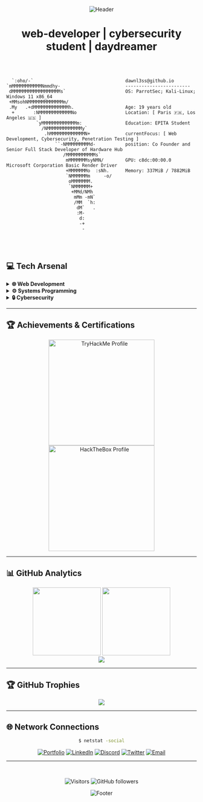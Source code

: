 <div align="center">

![Header](https://capsule-render.vercel.app/api?type=waving&color=0D0D3B&height=120&section=header&animation=fadeIn)

<h1> web-developer | cybersecurity student | daydreamer </h1><br><br>

</div>


```
  `:oho/-`                                  dawnl3ss@github.io
`mMMMMMMMMMMMNmmdhy-                        ------------------------
 dMMMMMMMMMMMMMMMMMMs`                      OS: ParrotSec; Kali-Linux; Windows 11 x86_64
 +MMsohNMMMMMMMMMMMMMm/                     
 .My   .+dMMMMMMMMMMMMMh.                   Age: 19 years old
  +       :NMMMMMMMMMMMMNo                  Location: [ Paris 🇫🇷, Los Angeles 🇺🇸 ]
           `yMMMMMMMMMMMMMm:                Education: EPITA Student
             /NMMMMMMMMMMMMMy`                  
              .hMMMMMMMMMMMMMN+             currentFocus: [ Web Development, Cybersecurity, Penetration Testing ]
                  ``-NMMMMMMMMMd-           position: Co Founder and Senior Full Stack Developer of Hardware Hub
                     /MMMMMMMMMMMs`         
                      mMMMMMMMsyNMN/        GPU: c8dc:00:00.0 Microsoft Corporation Basic Render Driver
                      +MMMMMMMo  :sNh.      Memory: 337MiB / 7882MiB
                      `NMMMMMMm     -o/
                       oMMMMMMM.
                       `NMMMMMM+
                        +MMd/NMh
                         mMm -mN`
                         /MM  `h:
                          dM`   .
                          :M-
                           d:
                           -+
                            -           
```

<br><br>

## 💻 Tech Arsenal

<details>
<summary><b>🌐 Web Development</b></summary>
<br>

![HTML5](https://img.shields.io/badge/HTML5-1a237e?style=for-the-badge&logo=html5&logoColor=white)
![CSS3](https://img.shields.io/badge/CSS3-1565c0?style=for-the-badge&logo=css3&logoColor=white)
![JavaScript](https://img.shields.io/badge/JavaScript-283593?style=for-the-badge&logo=javascript&logoColor=white)
![PHP](https://img.shields.io/badge/PHP-303f9f?style=for-the-badge&logo=php&logoColor=white)
![SQL](https://img.shields.io/badge/SQL-3949ab?style=for-the-badge&logo=mysql&logoColor=white)
![Ruby](https://img.shields.io/badge/Ruby-3f51b5?style=for-the-badge&logo=ruby&logoColor=white)

</details>

<details>
<summary><b>⚙️ Systems Programming</b></summary>
<br>

![C](https://img.shields.io/badge/C-1a237e?style=for-the-badge&logo=c&logoColor=white)
![C++](https://img.shields.io/badge/C++-1565c0?style=for-the-badge&logo=cplusplus&logoColor=white)
![C#](https://img.shields.io/badge/C%23-283593?style=for-the-badge&logo=csharp&logoColor=white)
![Python](https://img.shields.io/badge/Python-303f9f?style=for-the-badge&logo=python&logoColor=white)
![Perl](https://img.shields.io/badge/Perl-3949ab?style=for-the-badge&logo=perl&logoColor=white)

</details>

<details>
<summary><b>🔒 Cybersecurity</b></summary>
<br>

![Web Security](https://img.shields.io/badge/Web%20App%20Security-1a237e?style=for-the-badge&logo=googlechrome&logoColor=white)
![System Security](https://img.shields.io/badge/System%20Security-1565c0?style=for-the-badge&logo=linux&logoColor=white)
![Active Directory](https://img.shields.io/badge/Active%20Directory-283593?style=for-the-badge&logo=windows&logoColor=white)
![OSINT](https://img.shields.io/badge/OSINT-303f9f?style=for-the-badge&logo=wikidata&logoColor=white)
![Penetration Testing](https://img.shields.io/badge/Penetration%20Testing-3949ab?style=for-the-badge&logo=kalilinux&logoColor=white)
![Network Security](https://img.shields.io/badge/Network%20Security-3f51b5?style=for-the-badge&logo=cisco&logoColor=white)

</details>

---

## 🏆 Achievements & Certifications

<div align="center">
  
  <a href="https://tryhackme.com/p/dawnl3ss">
    <img src="https://tryhackme-badges.s3.amazonaws.com/dawnl3ss.png" alt="TryHackMe Profile" width="280"/>
  </a>
  <a href="https://app.hackthebox.com/profile/1321357">
    <img src="https://github.com/dawnl3ss/dawnl3ss/blob/main/hackthebox.png" alt="HackTheBox Profile" width="280"/>
  </a>
  
</div>

---

## 📊 GitHub Analytics

<div align="center">
  <img height="180em" src="https://github-readme-stats.vercel.app/api?username=dawnl3ss&show_icons=true&theme=tokyonight&include_all_commits=true&count_private=true&bg_color=0d1117&title_color=58a6ff&icon_color=1f6feb&text_color=c9d1d9&border_color=30363d"/>
  <img height="180em" src="https://github-readme-stats.vercel.app/api/top-langs/?username=dawnl3ss&layout=compact&theme=tokyonight&bg_color=0d1117&title_color=58a6ff&text_color=c9d1d9&border_color=30363d"/>
</div>

<div align="center">
  <img src="https://github-readme-streak-stats.herokuapp.com/?user=dawnl3ss&theme=tokyonight&background=0d1117&border=30363d&stroke=58a6ff&ring=1f6feb&fire=58a6ff&currStreakLabel=58a6ff"/>
</div>

---

## 🏆 GitHub Trophies

<div align="center">
  <img src="https://github-profile-trophy.vercel.app/?username=dawnl3ss&theme=tokyonight&no-frame=false&no-bg=true&margin-w=4&row=1"/>
</div>

---

## 🌐 Network Connections

<div align="center">

```bash
$ netstat -social
```

[![Portfolio](https://img.shields.io/badge/Portfolio-000000?style=for-the-badge&logo=About.me&logoColor=white)](https://dawnl3ss.me/)
[![LinkedIn](https://img.shields.io/badge/LinkedIn-0077B5?style=for-the-badge&logo=linkedin&logoColor=white)](https://dawnl3ss.me/)
[![Discord](https://img.shields.io/badge/Discord-7289DA?style=for-the-badge&logo=discord&logoColor=white)](https://discordapp.com/users/358529816145821696)
[![Twitter](https://img.shields.io/badge/Twitter-1DA1F2?style=for-the-badge&logo=twitter&logoColor=white)](https://twitter.com/_dawnl3ss)
[![Email](https://img.shields.io/badge/Gmail-D14836?style=for-the-badge&logo=gmail&logoColor=white)](mailto:dawnl3ss@gmail.com)

</div>

---


<br>
<div align="center"> 

![Visitors](https://komarev.com/ghpvc/?username=dawnl3ss&color=58a6ff&style=flat-square&label=Visitors)
![GitHub followers](https://img.shields.io/github/followers/dawnl3ss?color=58a6ff&style=flat-square)

![Footer](https://capsule-render.vercel.app/api?type=waving&color=0f172a&height=80&section=footer)

</div>
